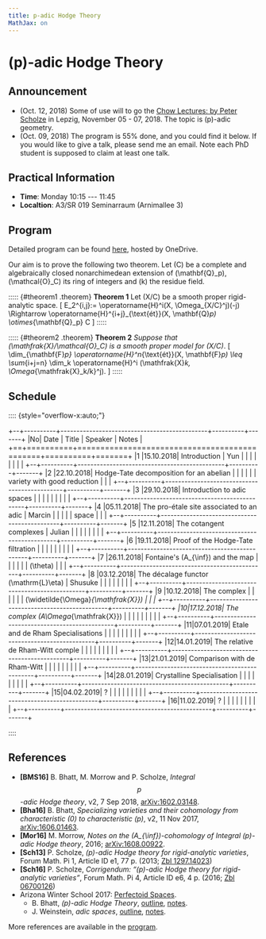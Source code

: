 ```yaml
---
title: p-adic Hodge Theory
MathJax: on
---
```


# \(p\)-adic Hodge Theory


## Announcement

* (Oct. 12, 2018) Some of use will to go the
  [Chow Lectures: by Peter Scholze][chow2018] in Lepzig, November 05 - 07, 2018.
  The topic is \(p\)-adic geometry.
* (Oct. 09, 2018) The program is 55% done, and you could find it below.
  If you would like to give a talk, please send me an email. Note each PhD
  student is supposed to claim at least one talk.


## Practical Information

* **Time**: Monday 10:15 --- 11:45
* **Localtion**: A3/SR 019 Seminarraum (Arnimallee 3)


## Program

Detailed program can be found [here][program], hosted by OneDrive.

Our aim is to prove the following two theorem.
Let \(C\) be a complete and algebraically closed nonarchimedean extension
of \(\mathbf{Q}_p\), \(\mathcal{O}_C\) its ring of integers and \(k\)
the residue field.

::::: {#theorem1 .theorem}
**Theorem 1**
Let \(X/C\) be a smooth proper rigid-analytic space.
\[
    E_2^{i,j}:= \operatorname{H}^i(X, \Omega_{X/C}^j)(-j) \Rightarrow
    \operatorname{H}^{i+j}_{\text{ét}}(X, \mathbf{Q}_p) \otimes_{\mathbf{Q}_p} C
\]
:::::


::::: {#theorem2 .theorem}
**Theorem 2**
*Suppose that \(\mathfrak{X}/\mathcal{O}_C\) is a smooth proper model
for \(X/C\)*.
\[
    \dim_{\mathbf{F}_p} \operatorname{H}^n_{\text{ét}}(X, \mathbf{F}_p)
    \leq
    \sum_{i+j=n} \dim_k \operatorname{H}^i
    (\mathfrak{X}_k, \Omega_{\mathfrak{X}_k/k}^j).
\]
:::::


## Schedule

:::: {style="overflow-x:auto;"}

+--+----------+----------------------------------------------+----------+-------+
|No|   Date   |     Title                                    | Speaker  | Notes |
+==+==========+==============================================+==========+=======+
|1 |15.10.2018| Introduction                                 | Yun      |       |
|  |          |                                              |          |       |
+--+----------+----------------------------------------------+----------+-------+
|2 |22.10.2018| Hodge-Tate decomposition for an abelian      |          |       |
|  |          | variety with good reduction                  |          |       |
+--+----------+----------------------------------------------+----------+-------+
|3 |29.10.2018| Introduction to adic spaces                  |          |       |
|  |          |                                              |          |       |
+--+----------+----------------------------------------------+----------+-------+
|4 |05.11.2018| The pro-étale site associated to an adic     | Marcin   |       |
|  |          | space                                        |          |       |
+--+----------+----------------------------------------------+----------+-------+
|5 |12.11.2018| The cotangent complexes                      | Julian   |       |
|  |          |                                              |          |       |
+--+----------+----------------------------------------------+----------+-------+
|6 |19.11.2018| Proof of the Hodge-Tate filtration           |          |       |
|  |          |                                              |          |       |
+--+----------+----------------------------------------------+----------+-------+
|7 |26.11.2018| Fontaine's \(A_{\inf}\) and the map          |          |       |
|  |          | \(\theta\)                                   |          |       |
+--+----------+----------------------------------------------+----------+-------+
|8 |03.12.2018| The décalage functor \(\mathrm{L}\eta\)      | Shusuke  |       |
|  |          |                                              |          |       |
+--+----------+----------------------------------------------+----------+-------+
|9 |10.12.2018| The complex                                  |          |       |
|  |          | \(\widetilde{\Omega}_{\mathfrak{X}}\)        |          |       |
+--+----------+----------------------------------------------+----------+-------+
|10|17.12.2018| The complex \(A\Omega_{\mathfrak{X}}\)       |          |       |
|  |          |                                              |          |       |
+--+----------+----------------------------------------------+----------+-------+
|11|07.01.2019| Etale and de Rham Specialisations            |          |       |
|  |          |                                              |          |       |
+--+----------+----------------------------------------------+----------+-------+
|12|14.01.2019| The relative de Rham-Witt comple             |          |       |
|  |          |                                              |          |       |
+--+----------+----------------------------------------------+----------+-------+
|13|21.01.2019| Comparison with de Rham-Witt                 |          |       |
|  |          |                                              |          |       |
+--+----------+----------------------------------------------+----------+-------+
|14|28.01.2019| Crystalline Specialisation                   |          |       |
|  |          |                                              |          |       |
+--+----------+----------------------------------------------+----------+-------+
|15|04.02.2019| ?                                            |          |       |
|  |          |                                              |          |       |
+--+----------+----------------------------------------------+----------+-------+
|16|11.02.2019| ?                                            |          |       |
|  |          |                                              |          |       |
+--+----------+----------------------------------------------+----------+-------+

::::


## References

* **[BMS16]** B. Bhatt, M. Morrow and P. Scholze, *Integral $$p$$-adic
  Hodge theory*, v2, 7 Sep 2018, [arXiv:1602.03148][].
* **[Bha16]** B. Bhatt, *Specializing varieties and their cohomology
  from characteristic \(0\) to characteristic \(p\)*, v2, 11 Nov 2017,
  [arXiv:1606.01463][].
* **[Mor16]** M. Morrow, *Notes on the \(A_{\inf}\)-cohomology of Integral
  \(p\)-adic Hodge theory*, 2016; [arXiv:1608.00922][].
* **[Sch13]** P. Scholze, *\(p\)-adic Hodge theory for rigid-analytic
  varieties*, Forum Math. Pi 1, Article ID e1, 77 p. (2013; [Zbl 1297.14023])
* **[Sch16]** P. Scholze, *Corrigendum: “\(p\)-adic Hodge theory for
  rigid-analytic varieties”*, Forum Math. Pi 4, Article ID e6, 4 p.
  (2016; [Zbl 06700126])
* Arizona Winter School 2017: [Perfectoid Spaces][AWS2017].
  - B. Bhatt, *\(p\)-adic Hodge Theory*, [outline][B-outline], [notes][B-notes].
  - J. Weinstein, *adic spaces*, [outline][W-outline], [notes][W-notes].
  
More references are available in the [program][].


[Zbl 1297.14023]: //zbmath.org/?q=an%3A1297.14023
[Zbl 06700126]: //zbmath.org/?q=an%3A06700126
[arXiv:1602.03148]: //arxiv.org/abs/1602.03148
[arXiv:1606.01463]: //arxiv.org/abs/1606.01463
[arXiv:1608.00922]: //arxiv.org/abs/1608.00922
[AWS2017]: http://math.arizona.edu/~swc/aws/2017/
[B-outline]: http://math.arizona.edu/~swc/aws/2017/2017BhattOutline.pdf
[B-notes]: http://math.arizona.edu/~swc/aws/2017/2017BhattNotes.pdf
[W-outline]: http://math.arizona.edu/~swc/aws/2017/2017WeinsteinOutline.pdf
[W-notes]: http://math.arizona.edu/~swc/aws/2017/2017WeinsteinNotes.pdf
[program]: //1drv.ms/b/s!AnCWvCUkaqq-gqgZ-r76_7TxZApG4g

[Chow2018]: //www.mis.mpg.de/calendar/conferences/2018/chow2018.html

[N1]: #
[N2]: #
[N3]: #
[N4]: #
[N5]: #
[N6]: #
[N7]: #
[N8]: #
[N9]: #
[N10]: #
[N11]: #
[N12]: #
[N13]: #
[N14]: #
[N15]: #
[N16]: #